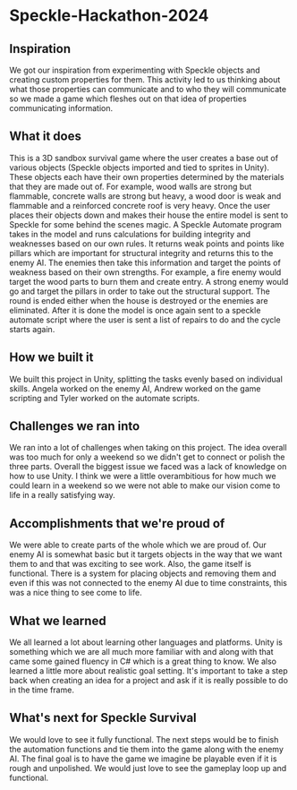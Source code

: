 # Speckle-Hackathon-2024
## Inspiration
We got our inspiration from experimenting with Speckle objects and creating custom properties for them. This activity led to us thinking about what those properties can communicate and to who they will communicate so we made a game which fleshes out on that idea of properties communicating information.

## What it does
This is a 3D sandbox survival game where the user creates a base out of various objects (Speckle objects imported and tied to sprites in Unity). These objects each have their own properties determined by the materials that they are made out of. For example, wood walls are strong but flammable, concrete walls are strong but heavy, a wood door is weak and flammable and a reinforced concrete roof is very heavy. Once the user places their objects down and makes their house the entire model is sent to Speckle for some behind the scenes magic. A Speckle Automate program takes in the model and runs calculations for building integrity and weaknesses based on our own rules. It returns weak points and points like pillars which are important for structural integrity and returns this to the enemy AI. The enemies then take this information and target the points of weakness based on their own strengths. For example, a fire enemy would target the wood parts to burn them and create entry. A strong enemy would go and target the pillars in order to take out the structural support. The round is ended either when the house is destroyed or the enemies are eliminated. After it is done the model is once again sent to a speckle automate script where the user is sent a list of repairs to do and the cycle starts again.

## How we built it
We built this project in Unity, splitting the tasks evenly based on individual skills. Angela worked on the enemy AI, Andrew worked on the game scripting and Tyler worked on the automate scripts. 

## Challenges we ran into
We ran into a lot of challenges when taking on this project. The idea overall was too much for only a weekend so we didn't get to connect or polish the three parts. Overall the biggest issue we faced was a lack of knowledge on how to use Unity. I think we were a little overambitious for how much we could learn in a weekend so we were not able to make our vision come to life in a really satisfying way. 

## Accomplishments that we're proud of
We were able to create parts of the whole which we are proud of. Our enemy AI is somewhat basic but it targets objects in the way that we want them to and that was exciting to see work. Also, the game itself is functional. There is a system for placing objects and removing them and even if this was not connected to the enemy AI due to time constraints, this was a nice thing to see come to life. 

## What we learned
We all learned a lot about learning other languages and platforms. Unity is something which we are all much more familiar with and along with that came some gained fluency in C# which is a great thing to know. We also learned a little more about realistic goal setting. It's important to take a step back when creating an idea for a project and ask if it is really possible to do in the time frame. 

## What's next for Speckle Survival
We would love to see it fully functional. The next steps would be to finish the automation functions and tie them into the game along with the enemy AI. The final goal is to have the game we imagine be playable even if it is rough and unpolished. We would just love to see the gameplay loop up and functional.
